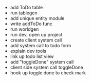 - add ToDo table
- run tablegen
- add unique entity module
- write addToDo func
- run worldgen
- run dev, open up project
- create client system call
- add system call to todo form
- explain dev tools
- link up todo list view
- add "toggleDone" system call
- client side system call toggleDone
- hook up toggle done to check mark
